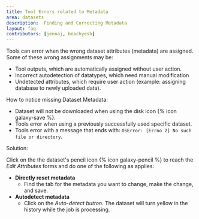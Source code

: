 ```yaml
---
title: Tool Errors related to Metadata
area: datasets   
description:  Finding and Correcting Metadata
layout: faq    
contributors: [jennaj, beachyesh]
---
```


Tools can error when the wrong dataset attributes (metadata) are assigned. Some of these wrong assignments may be: 
 - Tool outputs, which are automatically assigned without user action.
 - Incorrect autodetection of datatypes, which need manual modification
 - Undetected attributes, which require user action (example: assigning database to newly uploaded data).

How to notice missing Dataset Metadata:
- Dataset will not be downloaded when using the disk icon {% icon galaxy-save %}. 
- Tools error when using a previously successfully used specific dataset.
- Tools error with a message that ends with: ``OSError: [Errno 2] No such file or directory``.

Solution:  

Click on the the dataset's pencil icon {% icon galaxy-pencil %} to reach the _Edit Attributes_ forms and do one of the following as applies:
- **Directly reset metadata** 
  - Find the tab for the metadata you want to change, make the change, and save.
- **Autodetect metadata**
  - Click on the _Auto-detect button_. The dataset will turn yellow in the history while the job is processing.




